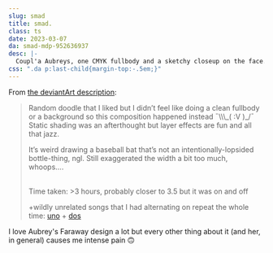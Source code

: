 ```yaml
---
slug: smad
title: smad.
class: ts
date: 2023-03-07
da: smad-mdp-952636937
desc: |-
  Coupl'a Aubreys, one CMYK fullbody and a sketchy closeup on the face. She's not too happy, dragging the baseball bat with one hand and wiping her face with the other.
css: ".da p:last-child{margin-top:-.5em;}"
---
```

From [the deviantArt description](https://www.deviantart.com/a-flyleaf/art/smad-mdp-952636937):
<blockquote class="da" markdown="1">
Random doodle that I liked but I didn’t feel like doing a clean fullbody or a background so this composition happened instead <span style="display:inline-block">¯\\\_( :V )_/¯</span> Static shading was an afterthought but layer effects are fun and all that jazz.

It’s weird drawing a baseball bat that’s not an intentionally-lopsided bottle-thing, ngl. Still exaggerated the width a bit too much, whoops….


<br>Time taken: &gt;3 hours, probably closer to 3.5 but it was on and off

+wildly unrelated songs that I had alternating on repeat the whole time: [uno](https://piped.video/watch?v=PV8V84GIVxI) + [dos](https://piped.video/watch?v=7rkE90r9XsY)
</blockquote>
I love Aubrey's Faraway design a lot but every other thing about it (and her, in general) causes me intense pain 🙃